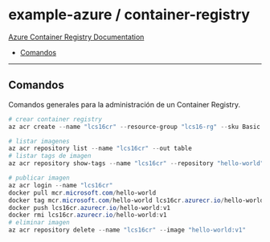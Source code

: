 # example-azure / container-registry

[Azure Container Registry Documentation](https://learn.microsoft.com/en-us/azure/container-registry)

- [Comandos](#comandos)

---

## Comandos

Comandos generales para la administración de un Container Registry.

```powershell
# crear container registry
az acr create --name "lcs16cr" --resource-group "lcs16-rg" --sku Basic --admin-enabled true
```

```powershell
# listar imagenes
az acr repository list --name "lcs16cr" --out table
# listar tags de imagen
az acr repository show-tags --name "lcs16cr" --repository "hello-world" --out table
```

```powershell
# publicar imagen
az acr login --name "lcs16cr"
docker pull mcr.microsoft.com/hello-world
docker tag mcr.microsoft.com/hello-world lcs16cr.azurecr.io/hello-world:v1
docker push lcs16cr.azurecr.io/hello-world:v1
docker rmi lcs16cr.azurecr.io/hello-world:v1
# eliminar imagen
az acr repository delete --name "lcs16cr" --image "hello-world:v1"
```
